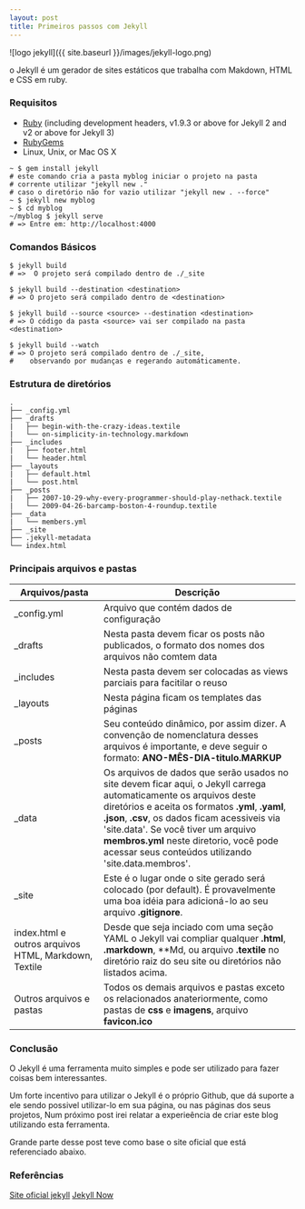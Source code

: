 ```yaml
---
layout: post
title: Primeiros passos com Jekyll
---
```


![logo jekyll]({{ site.baseurl }}/images/jekyll-logo.png)

o Jekyll é um gerador de sites estáticos que trabalha com Makdown, HTML e CSS em ruby.

### Requisitos

+ [Ruby](https://www.ruby-lang.org/en/downloads/) (including development headers, v1.9.3 or above for Jekyll 2 and v2 or above for Jekyll 3)
+ [RubyGems](https://rubygems.org/pages/download)
+ Linux, Unix, or Mac OS X

```console
~ $ gem install jekyll
# este comando cria a pasta myblog iniciar o projeto na pasta
# corrente utilizar "jekyll new ."
# caso o diretório não for vazio utilizar "jekyll new . --force"
~ $ jekyll new myblog
~ $ cd myblog
~/myblog $ jekyll serve
# => Entre em: http://localhost:4000
```

### Comandos Básicos

```console
$ jekyll build
# =>  O projeto será compilado dentro de ./_site

$ jekyll build --destination <destination>
# => O projeto será compilado dentro de <destination>

$ jekyll build --source <source> --destination <destination>
# => O código da pasta <source> vai ser compilado na pasta <destination>

$ jekyll build --watch
# => O projeto será compilado dentro de ./_site,
#    observando por mudanças e regerando automáticamente.
```

### Estrutura de diretórios

```console
.
├── _config.yml
├── _drafts
|   ├── begin-with-the-crazy-ideas.textile
|   └── on-simplicity-in-technology.markdown
├── _includes
|   ├── footer.html
|   └── header.html
├── _layouts
|   ├── default.html
|   └── post.html
├── _posts
|   ├── 2007-10-29-why-every-programmer-should-play-nethack.textile
|   └── 2009-04-26-barcamp-boston-4-roundup.textile
├── _data
|   └── members.yml
├── _site
├── .jekyll-metadata
└── index.html
```

### Principais arquivos e pastas

| Arquivos/pasta | Descrição |
| -------------- | --------- |
| _config.yml | Arquivo que contém dados de configuração |
| _drafts | Nesta pasta devem ficar os posts não publicados, o formato dos nomes dos arquivos não comtem data|
| _includes | Nesta pasta devem ser colocadas as views parciais para facitilar o reuso |
| _layouts | Nesta página ficam os templates das páginas |
| _posts | Seu conteúdo dinâmico, por assim dizer. A convenção de nomenclatura desses arquivos é importante, e deve seguir o formato: **ANO-MÊS-DIA-titulo.MARKUP** |
| _data | Os arquivos de dados que serão usados no site devem ficar aqui, o Jekyll carrega automaticamente os arquivos deste diretórios e aceita os formatos **.yml**, **.yaml**, **.json**, **.csv**, os dados ficam acessiveis via 'site.data'. Se você tiver um arquivo **membros.yml** neste diretorio, você pode acessar seus conteúdos utilizando 'site.data.membros'. |
| _site | Este é o lugar onde o site gerado será colocado (por default). É provavelmente uma boa idéia para adicioná-lo ao seu arquivo **.gitignore**. |
| index.html e outros arquivos HTML, Markdown, Textile | Desde que seja inciado com uma seção YAML o Jekyll vai compliar qualquer **.html**, **.markdown**, **Md, ou arquivo **.textile** no diretório raiz do seu site ou diretórios não listados acima.|
| Outros arquivos e pastas | Todos os demais arquivos e pastas exceto os relacionados anateriormente, como pastas de **css** e **imagens**, arquivo **favicon.ico** |

### Conclusão

O Jekyll é uma ferramenta muito simples e pode ser utilizado para fazer coisas bem interessantes.

Um forte incentivo para utilizar o Jekyll é o próprio Github, que dá suporte a ele sendo possivel utilizar-lo em sua página, ou nas páginas dos seus projetos, Num próximo post irei relatar a experieência de criar este blog utilizando esta ferramenta.

Grande parte desse post teve como base o site oficial que está referenciado abaixo.


### Referências

[Site oficial jekyll](https://jekyllrb.com/)
[Jekyll Now](http://github.com/barryclark/jekyll-now)
